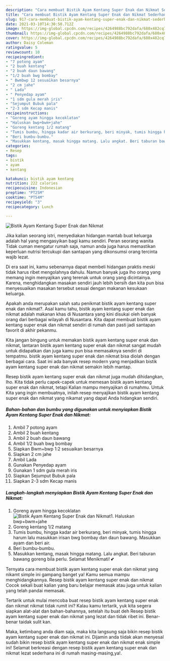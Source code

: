 ```yaml
---
description: "Cara membuat Bistik Ayam Kentang Super Enak dan Nikmat Sederhana dan Mudah Dibuat"
title: "Cara membuat Bistik Ayam Kentang Super Enak dan Nikmat Sederhana dan Mudah Dibuat"
slug: 917-cara-membuat-bistik-ayam-kentang-super-enak-dan-nikmat-sederhana-dan-mudah-dibuat
date: 2021-03-10T14:30:50.712Z
image: https://img-global.cpcdn.com/recipes/4264988bc792dafa/680x482cq70/bistik-ayam-kentang-super-enak-dan-nikmat-foto-resep-utama.jpg
thumbnail: https://img-global.cpcdn.com/recipes/4264988bc792dafa/680x482cq70/bistik-ayam-kentang-super-enak-dan-nikmat-foto-resep-utama.jpg
cover: https://img-global.cpcdn.com/recipes/4264988bc792dafa/680x482cq70/bistik-ayam-kentang-super-enak-dan-nikmat-foto-resep-utama.jpg
author: Daisy Coleman
ratingvalue: 5
reviewcount: 10
recipeingredient:
- "7 potong ayam"
- "2 buah kentang"
- "2 buah daun bawang"
- "1/2 buah bwg bombay"
- " Bwmbwp 12 sesuaikan besarnya"
- "2 cm jahe"
- " Lada"
- " Penyedap ayam"
- "1 sdm gula merah iris"
- "Sejumput Bubuk pala"
- "2-3 sdm Kecap manis"
recipeinstructions:
- "Goreng ayam hingga kecoklatan"
- "Haluskan bwp+bwm+jahe"
- "Goreng kentang 1/2 matang"
- "Tumis bumbu, hingga kadar air berkurang, beri minyak, tumis hingga harum lalu masukkan irisan bwg bombay dan daun bawang. Masukkan ayam dan beri air."
- "Beri bumbu-bumbu."
- "Masukkan kentang, masak hingga matang. Lalu angkat. Beri taburan bawang goreng bila perlu. Selamat Menikmati! 💕"
categories:
- Resep
tags:
- bistik
- ayam
- kentang

katakunci: bistik ayam kentang 
nutrition: 222 calories
recipecuisine: Indonesian
preptime: "PT25M"
cooktime: "PT54M"
recipeyield: "3"
recipecategory: Lunch

---
```



![Bistik Ayam Kentang Super Enak dan Nikmat](https://img-global.cpcdn.com/recipes/4264988bc792dafa/680x482cq70/bistik-ayam-kentang-super-enak-dan-nikmat-foto-resep-utama.jpg)

Jika kalian seorang istri, menyediakan hidangan mantab buat keluarga adalah hal yang mengasyikan bagi kamu sendiri. Peran seorang  wanita Tidak cuman mengatur rumah saja, namun anda juga harus memastikan keperluan nutrisi tercukupi dan santapan yang dikonsumsi orang tercinta wajib lezat.

Di era  saat ini, kamu sebenarnya dapat membeli hidangan praktis meski tidak harus ribet mengolahnya dahulu. Namun banyak juga lho orang yang memang ingin menyajikan yang terenak untuk orang yang dicintainya. Karena, menghidangkan masakan sendiri jauh lebih bersih dan kita pun bisa menyesuaikan masakan tersebut sesuai dengan makanan kesukaan keluarga. 



Apakah anda merupakan salah satu penikmat bistik ayam kentang super enak dan nikmat?. Asal kamu tahu, bistik ayam kentang super enak dan nikmat adalah makanan khas di Nusantara yang kini disukai oleh banyak orang dari berbagai wilayah di Nusantara. Kita dapat membuat bistik ayam kentang super enak dan nikmat sendiri di rumah dan pasti jadi santapan favorit di akhir pekanmu.

Kita jangan bingung untuk memakan bistik ayam kentang super enak dan nikmat, lantaran bistik ayam kentang super enak dan nikmat sangat mudah untuk didapatkan dan juga kamu pun bisa memasaknya sendiri di tempatmu. bistik ayam kentang super enak dan nikmat bisa diolah dengan berbagai cara. Saat ini ada banyak resep modern yang menjadikan bistik ayam kentang super enak dan nikmat semakin lebih mantap.

Resep bistik ayam kentang super enak dan nikmat juga mudah dihidangkan, lho. Kita tidak perlu capek-capek untuk memesan bistik ayam kentang super enak dan nikmat, tetapi Kalian mampu menyajikan di rumahmu. Untuk Kita yang ingin membuatnya, inilah resep menyajikan bistik ayam kentang super enak dan nikmat yang nikamat yang dapat Anda hidangkan sendiri.

<!--inarticleads1-->

##### Bahan-bahan dan bumbu yang digunakan untuk menyiapkan Bistik Ayam Kentang Super Enak dan Nikmat:

1. Ambil 7 potong ayam
1. Ambil 2 buah kentang
1. Ambil 2 buah daun bawang
1. Ambil 1/2 buah bwg bombay
1. Siapkan  Bwm+bwp 1:2 sesuaikan besarnya
1. Siapkan 2 cm jahe
1. Ambil  Lada
1. Gunakan  Penyedap ayam
1. Gunakan 1 sdm gula merah iris
1. Siapkan Sejumput Bubuk pala
1. Siapkan 2-3 sdm Kecap manis




<!--inarticleads2-->

##### Langkah-langkah menyiapkan Bistik Ayam Kentang Super Enak dan Nikmat:

1. Goreng ayam hingga kecoklatan
<img src="https://img-global.cpcdn.com/steps/2099afbd46b3a28b/160x128cq70/bistik-ayam-kentang-super-enak-dan-nikmat-langkah-memasak-1-foto.jpg" alt="Bistik Ayam Kentang Super Enak dan Nikmat">1. Haluskan bwp+bwm+jahe
1. Goreng kentang 1/2 matang
1. Tumis bumbu, hingga kadar air berkurang, beri minyak, tumis hingga harum lalu masukkan irisan bwg bombay dan daun bawang. Masukkan ayam dan beri air.
1. Beri bumbu-bumbu.
1. Masukkan kentang, masak hingga matang. Lalu angkat. Beri taburan bawang goreng bila perlu. Selamat Menikmati! 💕




Ternyata cara membuat bistik ayam kentang super enak dan nikmat yang nikamt simple ini gampang banget ya! Kamu semua mampu menghidangkannya. Resep bistik ayam kentang super enak dan nikmat Cocok sekali buat kalian yang baru belajar memasak atau juga untuk kalian yang telah pandai memasak.

Tertarik untuk mulai mencoba buat resep bistik ayam kentang super enak dan nikmat nikmat tidak rumit ini? Kalau kamu tertarik, yuk kita segera siapkan alat-alat dan bahan-bahannya, setelah itu buat deh Resep bistik ayam kentang super enak dan nikmat yang lezat dan tidak ribet ini. Benar-benar taidak sulit kan. 

Maka, ketimbang anda diam saja, maka kita langsung saja bikin resep bistik ayam kentang super enak dan nikmat ini. Dijamin anda tiidak akan menyesal sudah bikin resep bistik ayam kentang super enak dan nikmat enak simple ini! Selamat berkreasi dengan resep bistik ayam kentang super enak dan nikmat lezat sederhana ini di rumah masing-masing,ya!.

